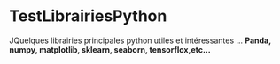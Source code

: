# TestLibrairiesPython
JQuelques librairies principales python utiles et intéressantes ...
**Panda, numpy, matplotlib, sklearn, seaborn, tensorflox,etc...**
